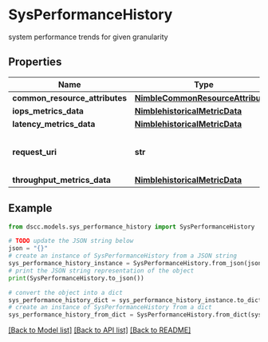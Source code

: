 # SysPerformanceHistory

system performance trends for given granularity

## Properties

Name | Type | Description | Notes
------------ | ------------- | ------------- | -------------
**common_resource_attributes** | [**NimbleCommonResourceAttributes**](NimbleCommonResourceAttributes.md) |  | [optional] 
**iops_metrics_data** | [**NimblehistoricalMetricData**](NimblehistoricalMetricData.md) |  | [optional] 
**latency_metrics_data** | [**NimblehistoricalMetricData**](NimblehistoricalMetricData.md) |  | [optional] 
**request_uri** | **str** | requestUri for detailed storage object | [optional] 
**throughput_metrics_data** | [**NimblehistoricalMetricData**](NimblehistoricalMetricData.md) |  | [optional] 

## Example

```python
from dscc.models.sys_performance_history import SysPerformanceHistory

# TODO update the JSON string below
json = "{}"
# create an instance of SysPerformanceHistory from a JSON string
sys_performance_history_instance = SysPerformanceHistory.from_json(json)
# print the JSON string representation of the object
print(SysPerformanceHistory.to_json())

# convert the object into a dict
sys_performance_history_dict = sys_performance_history_instance.to_dict()
# create an instance of SysPerformanceHistory from a dict
sys_performance_history_from_dict = SysPerformanceHistory.from_dict(sys_performance_history_dict)
```
[[Back to Model list]](../README.md#documentation-for-models) [[Back to API list]](../README.md#documentation-for-api-endpoints) [[Back to README]](../README.md)


